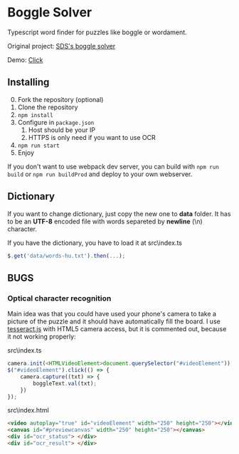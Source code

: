 # Boggle Solver
Typescript word finder for puzzles like boggle or wordament. 

Original project: [SDS's boggle solver](https://github.com/sds/boggle-solver)

Demo: [Click](https://zskovacs.github.io/bogglesolver)

## Installing
0. Fork the repository (optional)
1. Clone the repository
3. `npm install`
4. Configure in `package.json`
    1. Host should be your IP
    2. HTTPS is only need if you want to use OCR
5. `npm run start`
6. Enjoy

If you don't want to use webpack dev server, you can build with `npm run build` or `npm run buildProd` and deploy to your own webserver.

## Dictionary
If you want to change dictionary, just copy the new one to __data__ folder.
It has to be an __UTF-8__ encoded file with words separeted by __newline__ (\n) character.

If you have the dictionary, you have to load it at src\index.ts

```javascript
$.get('data/words-hu.txt').then(...);
```

## BUGS
### Optical character recognition ### 
Main idea was that you could have used your phone's camera to take a picture of the puzzle and it should have automatically fill the board.
I use [tesseract.js](https://github.com/naptha/tesseract.js) with HTML5 camera access, but it is commented out, because it not working properly:

src\index.ts 
```javascript
camera.init(<HTMLVideoElement>document.querySelector("#videoElement"));
$("#videoElement").click(() => {
    camera.capture((txt) => {
        boggleText.val(txt);
    })
});
```

src\index.html
```html
<video autoplay="true" id="videoElement" width="250" height="250"></video>
<canvas id="#previewcanvas" width="250" height="250"></canvas>
<div id="ocr_status"> </div>
<div id="ocr_result"> </div>
```
